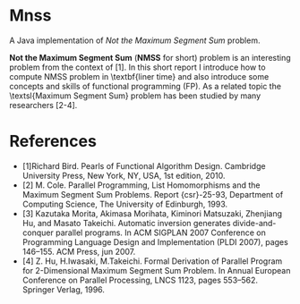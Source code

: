 # Mnss
A Java implementation of *Not the Maximum Segment Sum* problem.

**Not the Maximum Segment Sum** (**NMSS** for short) problem is an interesting problem from the context of [1].
In this short report I introduce how to compute NMSS problem in \textbf{liner time} and also introduce some concepts and skills of functional programming (FP). 
As a related topic the \textsl{Maximum Segment Sum} problem has been studied by many researchers [2-4].


# References
* [1]Richard Bird. Pearls of Functional Algorithm Design. Cambridge University
Press, New York, NY, USA, 1st edition, 2010.
* [2] M. Cole. Parallel Programming, List Homomorphisms and the Maximum
Segment Sum Problems. Report {csr}-25-93, Department of Computing
Science, The University of Edinburgh, 1993.
* [3] Kazutaka Morita, Akimasa Morihata, Kiminori Matsuzaki, Zhenjiang Hu,
and Masato Takeichi. Automatic inversion generates divide-and-conquer
parallel programs. In ACM SIGPLAN 2007 Conference on Programming
Language Design and Implementation (PLDI 2007), pages 146–155. ACM
Press, jun 2007.
* [4] Z. Hu, H.Iwasaki, M.Takeichi. Formal Derivation of Parallel Program
for 2-Dimensional Maximum Segment Sum Problem. In Annual European Conference on Parallel Processing, LNCS 1123, pages 553–562. Springer Verlag, 1996.
